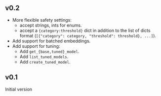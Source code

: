 
## v0.2

- More flexible safety settings: 
  - accept strings, ints for enums.
  - accept a `{category:threshold}` dict in addition to the
    list of dicts format (`[{"category": category, "threshold": threshold}, ...]`).
- Add support for batched embeddings.
- Add support for tuning:
  - Add `get_{base,tuned}_model`.
  - Add `list_tuned_models`.
  - Add `create_tuned_model`.

## v0.1

Initial version